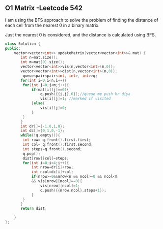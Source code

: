 ## O1 Matrix -Leetcode 542

I am using the BFS approach to solve the problem of finding the distance of each cell from the nearest 0 in a binary matrix.

Just the nearest 0 is considered, and the distance is calculated using BFS.

```cpp
class Solution {
public:
    vector<vector<int>> updateMatrix(vector<vector<int>>& mat) {
       int n=mat.size();
       int m=mat[0].size();
       vector<vector<int>>vis(n,vector<int>(m,0));
       vector<vector<int>>dist(n,vector<int>(m,0));
        queue<pair<pair<int, int>, int>>q;
       for(int i=0;i<n;i++){
        for(int j=0;j<m;j++){
            if(mat[i][j]==0){
                q.push({{i,j},0});//queue me push kr diya
                vis[i][j]=1; //marked if visited
            }else{
                vis[i][j]=0;
            }
        }
       }
       int dr[]={-1,0,1,0};
       int dc[]={0,1,0,-1};
       while(!q.empty()){
        int row= q.front().first.first;
        int col= q.front().first.second;
        int steps=q.front().second;
        q.pop();
        dist[row][col]=steps;
        for(int i=0;i<4;i++){
            int nrow=dr[i]+row;
            int ncol=dc[i]+col;
            if(nrow>=0&&nrow<n && ncol>=0 && ncol<m
            && vis[nrow][ncol]==0){
                vis[nrow][ncol]=1;
                q.push({{nrow,ncol},steps+1});
            }
        }
       }
       return dist;

    }
};
```